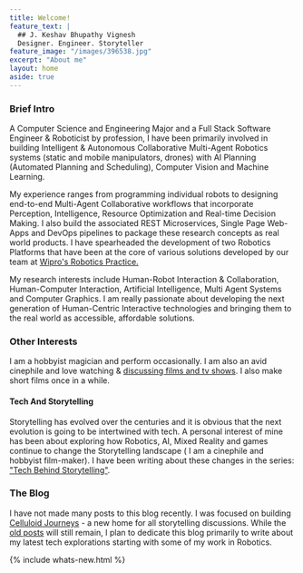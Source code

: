 ```yaml
---
title: Welcome!
feature_text: |
  ## J. Keshav Bhupathy Vignesh
  Designer. Engineer. Storyteller
feature_image: "/images/396538.jpg"
excerpt: "About me"
layout: home
aside: true
---
```

### Brief Intro
A Computer Science and Engineering Major and a Full Stack Software Engineer & Roboticist by profession, I have been primarily involved in building Intelligent & Autonomous Collaborative Multi-Agent Robotics systems (static and mobile manipulators, drones) with AI Planning (Automated Planning and Scheduling), Computer Vision and Machine Learning.

My experience ranges from programming individual robots to designing end-to-end  Multi-Agent Collaborative workflows that incorporate Perception, Intelligence, Resource Optimization and Real-time Decision Making. I also build the associated REST Microservices, Single Page Web-Apps and DevOps pipelines to package these research concepts as real world products. I have spearheaded the development of two Robotics Platforms that have been at the core of various solutions developed by our team at [Wipro's Robotics Practice.](https://www.wipro.com/innovation/robotics/)

My research interests include Human-Robot Interaction & Collaboration, Human-Computer Interaction, Artificial Intelligence, Multi Agent Systems and Computer Graphics. I am really passionate about developing the next generation of Human-Centric Interactive technologies and bringing them to the real world as accessible, affordable solutions.
### Other Interests
I am a hobbyist magician and perform occasionally. I am also an avid cinephile and love watching & [discussing films and tv shows](https://www.instagram.com/celluloidjourneys/). I also make short films once in a while.
#### Tech And Storytelling
Storytelling has evolved over the centuries and it is obvious that the next evolution is going to be intertwined with tech. A personal interest of mine has been about exploring how Robotics, AI, Mixed Reality and games continue to change the Storytelling landscape ( I am a cinephile and hobbyist film-maker). I have been writing about these changes in the series: ["Tech Behind Storytelling"](/blog/tbs).

### The Blog
I have not made many posts to this blog recently. I was focused on building [Celluloid Journeys](https://www.instagram.com/celluloidjourneys/) - a new home for all storytelling discussions. While the [old posts](/blog/watchlist) will still remain, I plan to dedicate this blog primarily to write about my latest tech explorations starting with some of my work in Robotics.

{% include whats-new.html %}
